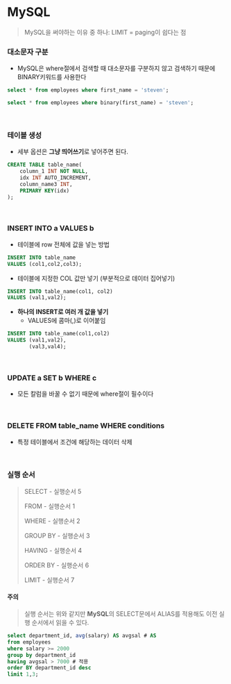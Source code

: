# MySQL

> MySQL을 써야하는 이유 중 하나: LIMIT = paging이 쉽다는 점

### 대소문자 구분

* MySQL은 where절에서 검색할 때 대소문자를 구분하지 않고 검색하기 때문에 BINARY키워드를 사용한다

```sql
select * from employees where first_name = 'steven';
```

```sql
select * from employees where binary(first_name) = 'steven';
```

​        

### 테이블 생성

* 세부 옵션은 **그냥 띄어쓰기**로 넣어주면 된다.

```sql
CREATE TABLE table_name(
	column_1 INT NOT NULL,
	idx INT AUTO_INCREMENT,
	column_name3 INT,
    PRIMARY KEY(idx)
);
```

​         

### INSERT INTO a VALUES b

* 테이블에 row 전체에 값을 넣는 방법

```sql
INSERT INTO table_name
VALUES (col1,col2,col3);
```

* 테이블에 지정한 COL 값만 넣기 (부분적으로 데이터 집어넣기)

```sql
INSERT INTO table_name(col1, col2)
VALUES (val1,val2);
```

* **하나의 INSERT로 여러 개 값을 넣기**
  * VALUES에 콤마(,)로 이어붙임

```SQL
INSERT INTO table_name(col1,col2)
VALUES (val1,val2),
	   (val3,val4);
```

​         

### UPDATE a SET b WHERE c

* 모든 칼럼을 바꿀 수 없기 때문에 where절이 필수이다

​        

### DELETE  FROM  table_name  WHERE conditions

* 특정 테이블에서 조건에 해당하는 데이터 삭제

​            

### 실행 순서

> SELECT - 실행순서 5
>
> FROM - 실행순서 1
>
> WHERE - 실행순서 2
>
> GROUP BY - 실행순서 3
>
> HAVING - 실행순서 4
>
> ORDER BY - 실행순서 6
>
> LIMIT - 실행순서 7

#### 주의

> 실행 순서는 위와 같지만 **MySQL**의 SELECT문에서 ALIAS를 적용해도 이전 실행 순서에서 읽을 수 있다.

```sql
select department_id, avg(salary) AS avgsal # AS
from employees
where salary >= 2000
group by department_id
having avgsal > 7000 # 적용
order BY department_id desc
limit 1,3;
```

